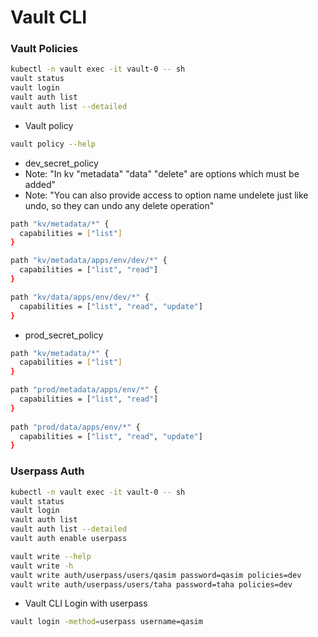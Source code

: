 # Vault CLI

### Vault Policies
```bash
kubectl -n vault exec -it vault-0 -- sh
vault status
vault login
vault auth list 
vault auth list --detailed
```

- Vault policy
```bash
vault policy --help
```
- dev_secret_policy
- Note: "In kv "metadata" "data" "delete" are options which must be added"
- Note: "You can also provide access to option name undelete just like undo, so they can undo any delete operation"
```bash
path "kv/metadata/*" {
  capabilities = ["list"]
}

path "kv/metadata/apps/env/dev/*" {
  capabilities = ["list", "read"]
}

path "kv/data/apps/env/dev/*" {
  capabilities = ["list", "read", "update"]
}
```

- prod_secret_policy
```bash
path "kv/metadata/*" {
  capabilities = ["list"]
}

path "prod/metadata/apps/env/*" {
  capabilities = ["list", "read"]
}
  
path "prod/data/apps/env/*" {
  capabilities = ["list", "read", "update"]
}  

```

### Userpass Auth

```bash
kubectl -n vault exec -it vault-0 -- sh
vault status
vault login
vault auth list 
vault auth list --detailed
vault auth enable userpass

vault write --help
vault write -h
vault write auth/userpass/users/qasim password=qasim policies=dev
vault write auth/userpass/users/taha password=taha policies=dev
```

- Vault CLI Login with userpass
```bash
vault login -method=userpass username=qasim
```